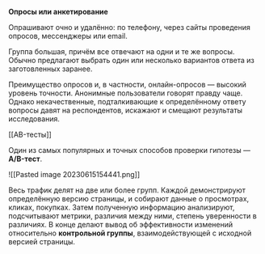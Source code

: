 **Опросы или анкетирование**

Опрашивают очно и удалённо: по телефону, через сайты проведения опросов, мессенджеры или email.

Группа большая, причём все отвечают на одни и те же вопросы. Обычно предлагают выбрать один или несколько вариантов ответа из заготовленных заранее.

Преимущество опросов и, в частности, онлайн-опросов — высокий уровень точности. Анонимные пользователи говорят правду чаще. Однако некачественные, подталкивающие к определённому ответу вопросы давят на респондентов, искажают и смещают результаты исследования.

[[АB-тесты]]

Один из самых популярных и точных способов проверки гипотезы — **A/B-тест**.

![[Pasted image 20230615154441.png]]

Весь трафик делят на две или более групп. Каждой демонстрируют определённую версию страницы, и собирают данные о просмотрах, кликах, покупках. Затем полученную информацию анализируют, подсчитывают метрики, различия между ними, степень уверенности в различиях. В конце делают вывод об эффективности изменений относительно **контрольной группы**, взаимодействующей с исходной версией страницы.